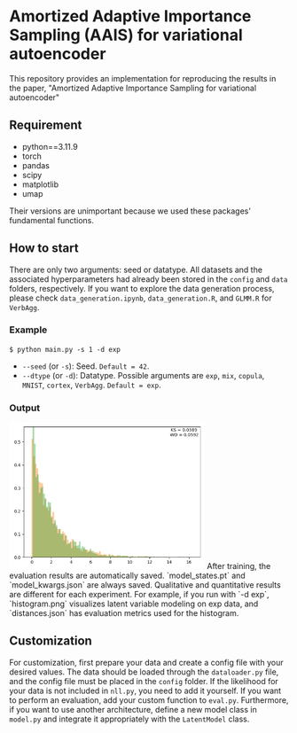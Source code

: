 # Amortized Adaptive Importance Sampling (AAIS) for variational autoencoder
This repository provides an implementation for reproducing the results in the paper, "Amortized Adaptive Importance Sampling for variational autoencoder"

## Requirement
* python==3.11.9
* torch
* pandas
* scipy
* matplotlib
* umap
  
Their versions are unimportant because we used these packages' fundamental functions. 

## How to start
There are only two arguments: seed or datatype. 
All datasets and the associated hyperparameters had already been stored in the `config` and `data` folders, respectively. 
If you want to explore the data generation process, please check `data_generation.ipynb`, `data_generation.R`, and `GLMM.R` for `VerbAgg`.

### Example
    $ python main.py -s 1 -d exp
* `--seed` (or `-s`): Seed. `Default = 42`.
* `--dtype` (or `-d`): Datatype. Possible arguments are `exp`, `mix`, `copula`, `MNIST`, `cortex`, `VerbAgg`. `Default = exp`.

### Output
<img src="histogram_exp.png" width="70%" height="70%">
After training, the evaluation results are automatically saved. `model_states.pt` and `model_kwargs.json` are always saved. Qualitative and quantitative results are different for each experiment. 
For example, if you run with `-d exp`, `histogram.png` visualizes latent variable modeling on exp data, and `distances.json` has evaluation metrics used for the histogram.


## Customization
For customization, first prepare your data and create a config file with your desired values. 
The data should be loaded through the `dataloader.py` file, and the config file must be placed in the `config` folder. 
If the likelihood for your data is not included in `nll.py`, you need to add it yourself. 
If you want to perform an evaluation, add your custom function to `eval.py`.
Furthermore, if you want to use another architecture, define a new model class in `model.py` and integrate it appropriately with the `LatentModel` class.

